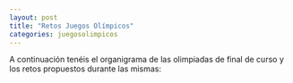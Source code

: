 ```yaml
---
layout: post
title: "Retos Juegos Olímpicos"
categories: juegosolimpicos
---
```


A continuación tenéis el organigrama de las olimpiadas de final de curso y los retos propuestos durante las mismas:


